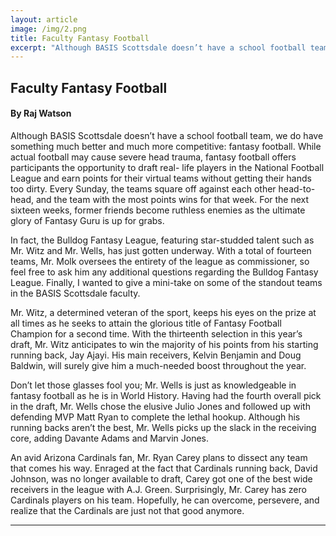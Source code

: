 ```yaml
---
layout: article
image: /img/2.png
title: Faculty Fantasy Football 
excerpt: "Although BASIS Scottsdale doesn’t have a school football team, we do have something much better and much more competitive: fantasy football."
---
```


<h2>Faculty Fantasy Football </h2>
<h4>By Raj Watson</h4>

Although BASIS Scottsdale doesn’t have a school football team, we do have something much better and much more competitive: fantasy football. While actual football may cause severe head trauma, fantasy football offers participants the opportunity to draft real- life players in the National Football League and earn points for their virtual teams without getting their hands too dirty. Every Sunday, the teams square off against each other head-to-head, and the team with the most points wins for that week. For the next sixteen weeks, former friends become ruthless enemies as the ultimate glory of Fantasy Guru is up for grabs.

In fact, the Bulldog Fantasy League, featuring star-studded talent such as Mr. Witz and Mr. Wells, has just gotten underway. With a total of fourteen teams, Mr. Molk oversees the entirety of the league as commissioner, so feel free to ask him any additional questions regarding the Bulldog Fantasy League. Finally, I wanted to give a mini-take on some of the standout teams in the BASIS Scottsdale faculty.

Mr. Witz, a determined veteran of the sport, keeps his eyes on the prize at all times as he seeks to attain the glorious title of Fantasy Football Champion for a second time. With the thirteenth selection in this year’s draft, Mr. Witz anticipates to win the majority of his points from his starting running back, Jay Ajayi. His main receivers, Kelvin Benjamin and Doug Baldwin, will surely give him a much-needed boost throughout the year.

Don’t let those glasses fool you; Mr. Wells is just as knowledgeable in fantasy football as he is in World History. Having had the fourth overall pick in the draft, Mr. Wells chose the elusive Julio Jones and followed up with defending MVP Matt Ryan to complete the lethal hookup. Although his running backs aren’t the best, Mr. Wells picks up the slack in the receiving core, adding Davante Adams and Marvin Jones.

An avid Arizona Cardinals fan, Mr. Ryan Carey plans to dissect any team that comes his way. Enraged at the fact that Cardinals running back, David Johnson, was no longer available to draft, Carey got one of the best wide receivers in the league with A.J. Green. Surprisingly, Mr. Carey has zero Cardinals players on his team. Hopefully, he can overcome, persevere, and realize that the Cardinals are just not that good anymore.

<hr style="border-color:#7D7D7D;height:0.5px;">

